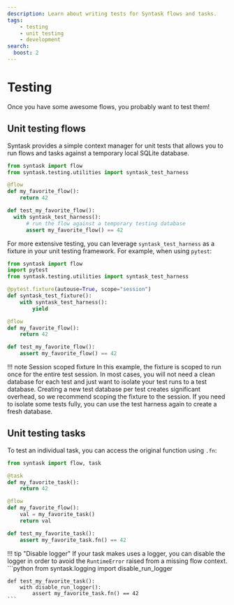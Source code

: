 ```yaml
---
description: Learn about writing tests for Syntask flows and tasks.
tags:
    - testing
    - unit testing
    - development
search:
  boost: 2
---
```


# Testing

Once you have some awesome flows, you probably want to test them!

## Unit testing flows

Syntask provides a simple context manager for unit tests that allows you to run flows and tasks against a temporary local SQLite database.

```python
from syntask import flow
from syntask.testing.utilities import syntask_test_harness

@flow
def my_favorite_flow():
    return 42

def test_my_favorite_flow():
  with syntask_test_harness():
      # run the flow against a temporary testing database
      assert my_favorite_flow() == 42
```

For more extensive testing, you can leverage `syntask_test_harness` as a fixture in your unit testing framework. For example, when using `pytest`:

```python
from syntask import flow
import pytest
from syntask.testing.utilities import syntask_test_harness

@pytest.fixture(autouse=True, scope="session")
def syntask_test_fixture():
    with syntask_test_harness():
        yield

@flow
def my_favorite_flow():
    return 42

def test_my_favorite_flow():
    assert my_favorite_flow() == 42
```

!!! note Session scoped fixture
    In this example, the fixture is scoped to run once for the entire test session. In most cases, you will not need a clean database for each test and just want to isolate your test runs to a test database. Creating a new test database per test creates significant overhead, so we recommend scoping the fixture to the session. If you need to isolate some tests fully, you can use the test harness again to create a fresh database.

## Unit testing tasks

To test an individual task, you can access the original function using `.fn`:

```python
from syntask import flow, task

@task
def my_favorite_task():
    return 42

@flow
def my_favorite_flow():
    val = my_favorite_task()
    return val

def test_my_favorite_task():
    assert my_favorite_task.fn() == 42
```

!!! tip "Disable logger"
    If your task makes uses a logger, you can disable the logger in order to avoid the `RuntimeError` raised from a missing flow context.
    ```python
    from syntask.logging import disable_run_logger

    def test_my_favorite_task():
        with disable_run_logger():
            assert my_favorite_task.fn() == 42
    ```
